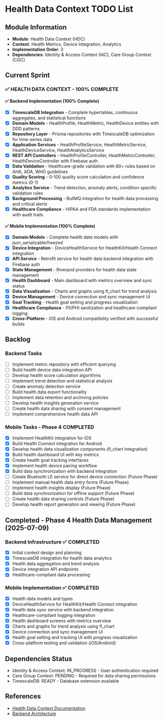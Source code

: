# Health Data Context TODO List

## Module Information

- **Module**: Health Data Context (HDC)
- **Context**: Health Metrics, Device Integration, Analytics
- **Implementation Order**: 3
- **Dependencies**: Identity & Access Context (IAC), Care Group Context (CGC)

## Current Sprint

### ✅ HEALTH DATA CONTEXT - 100% COMPLETE

#### ✅ Backend Implementation (100% Complete)

- [x] **TimescaleDB Integration** - Complete hypertables, continuous aggregates, and statistical functions
- [x] **Domain Models** - HealthProfile, HealthMetric, HealthDevice entities with DDD patterns
- [x] **Repository Layer** - Prisma repositories with TimescaleDB optimization for time-series data
- [x] **Application Services** - HealthProfileService, HealthMetricService, HealthDeviceService, HealthAnalyticsService
- [x] **REST API Controllers** - HealthProfileController, HealthMetricController, HealthDeviceController with Firebase auth
- [x] **Data Validation** - Healthcare-grade validation with 80+ rules based on AHA, ADA, WHO guidelines
- [x] **Quality Scoring** - 0-100 quality score calculation and confidence metrics (0-1)
- [x] **Analytics Service** - Trend detection, anomaly alerts, condition-specific validation rules
- [x] **Background Processing** - BullMQ integration for health data processing and critical alerts
- [x] **Healthcare Compliance** - HIPAA and FDA standards implementation with audit trails

#### ✅ Mobile Implementation (100% Complete)

- [x] **Domain Models** - Complete health data models with json_serializable/freezed
- [x] **Device Integration** - DeviceHealthService for HealthKit/Health Connect integration
- [x] **API Service** - Retrofit service for health data backend integration with Firebase auth
- [x] **State Management** - Riverpod providers for health data state management
- [x] **Health Dashboard** - Main dashboard with metrics overview and sync status
- [x] **Data Visualization** - Charts and graphs using fl_chart for trend analysis
- [x] **Device Management** - Device connection and sync management UI
- [x] **Goal Tracking** - Health goal setting and progress visualization
- [x] **Healthcare Compliance** - PII/PHI sanitization and healthcare-compliant logging
- [x] **Cross-Platform** - iOS and Android compatibility verified with successful builds

## Backlog

### Backend Tasks

- [ ] Implement metric repository with efficient querying
- [ ] Build health device data integration API
- [ ] Develop health score calculation algorithms
- [ ] Implement trend detection and statistical analysis
- [ ] Create anomaly detection service
- [ ] Build health data export functionality
- [ ] Implement data retention and archiving policies
- [ ] Develop health insights generation service
- [ ] Create health data sharing with consent management
- [ ] Implement comprehensive health data API

### Mobile Tasks - Phase 4 COMPLETED

- [x] Implement HealthKit integration for iOS
- [x] Build Health Connect integration for Android
- [x] Develop health data visualization components (fl_chart integration)
- [x] Build health dashboard UI with key metrics
- [x] Create health goal tracking interfaces
- [x] Implement health device pairing workflow
- [x] Build data synchronization with backend integration
- [ ] Create Bluetooth LE service for direct device connection (Future Phase)
- [ ] Implement manual health data entry forms (Future Phase)
- [ ] Implement health insights display (Future Phase)
- [ ] Build data synchronization for offline support (Future Phase)
- [ ] Create health data sharing controls (Future Phase)
- [ ] Develop health report generation and viewing (Future Phase)

## Completed - Phase 4 Health Data Management (2025-07-09)

### Backend Infrastructure ✅ COMPLETED

- [x] Initial context design and planning
- [x] TimescaleDB integration for health data analytics
- [x] Health data aggregation and trend analysis
- [x] Device integration API endpoints
- [x] Healthcare-compliant data processing

### Mobile Implementation ✅ COMPLETED

- [x] Health data models and types
- [x] DeviceHealthService for HealthKit/Health Connect integration
- [x] Health data sync service with backend integration
- [x] Healthcare-compliant logging integration
- [x] Health dashboard screens with metrics overview
- [x] Charts and graphs for trend analysis using fl_chart
- [x] Device connection and sync management UI
- [x] Health goal setting and tracking UI with progress visualization
- [x] Cross-platform testing and validation (iOS/Android)

## Dependencies Status

- Identity & Access Context: IN_PROGRESS - User authentication required
- Care Group Context: PENDING - Required for data sharing permissions
- TimescaleDB: READY - Database extension available

## References

- [Health Data Context Documentation](./README.md)
- [Backend Architecture](../../architecture/backend-architecture.md)
